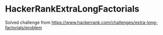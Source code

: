 # HackerRankExtraLongFactorials
Solved challenge from https://www.hackerrank.com/challenges/extra-long-factorials/problem
